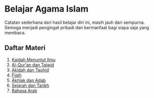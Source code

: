 # Belajar Agama Islam

Catatan sederhana dari hasil belajar diri ini, masih jauh dari sempurna.  
Semoga menjadi pengingat pribadi dan bermanfaat bagi siapa saja yang membaca.

## Daftar Materi
1. [Kaidah Menuntut Ilmu](https://github.com/nurkholidkatu/Belajar-Agama-Islam/tree/main/01.%20Kaidah%20Menuntut%20Ilmu)
2. [Al-Qur'an dan Tajwid](https://github.com/nurkholidkatu/Belajar-Agama-Islam/tree/main/02.%20Al-Qur'an%20dan%20Tajwid)
3. [Akidah dan Tauhid](https://github.com/nurkholidkatu/Belajar-Agama-Islam/tree/main/03.%20Akidah%20dan%20Tauhid)
4. [Fiqih](https://github.com/nurkholidkatu/Belajar-Agama-Islam/tree/main/04.%20Fiqih)
5. [Akhlak dan Adab](https://github.com/nurkholidkatu/Belajar-Agama-Islam/tree/main/05.%20Adab%20dan%20Akhlak)
6. [Sejarah dan Tarikh](https://github.com/nurkholidkatu/Belajar-Agama-Islam/tree/main/06.%20Sejarah%20dan%20Tarikh)
7. [Bahasa Arab](https://github.com/nurkholidkatu/Belajar-Agama-Islam/tree/main/07.%20Bahasa%20Arab)

